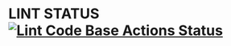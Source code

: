 # LINT STATUS [![Lint Code Base Actions Status](https://github.com/minabadrous/github-actions/workflows/Lint%20Code%20Base/badge.svg)](https://github.com/marketplace/actions/super-linter)

